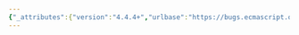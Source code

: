 ```yaml
---
{"_attributes":{"version":"4.4.4+","urlbase":"https://bugs.ecmascript.org/","maintainer":"dherman@mozilla.com"},"bug":{"bug_id":3054,"creation_ts":"2014-07-24 09:10:00 -0700","short_desc":"22.2.3.{6,15,30} %TypedArray%.prototype.{entries,keys,values}: Unnecessary ToObject calls","delta_ts":"2014-08-25 08:29:24 -0700","product":"Draft for 6th Edition","component":"technical issue","version":"Rev 26: July 18, 2014 Draft","rep_platform":"All","op_sys":"All","bug_status":"RESOLVED","resolution":"FIXED","priority":"Normal","bug_severity":"normal","everconfirmed":true,"reporter":{"uid":"andrebargull","name":"André Bargull"},"assigned_to":{"uid":"allen","name":"Allen Wirfs-Brock"},"long_desc":[{"commentid":9505,"comment_count":0,"who":{"uid":"andrebargull","name":"André Bargull"},"bug_when":"2014-07-24 09:10:35 -0700","thetext":"22.2.3.6 %TypedArray%.prototype.entries ( ) \n22.2.3.15 %TypedArray%.prototype.keys ( )  \n22.2.3.30 %TypedArray%.prototype.values ( )  \n\n\nSteps 1-2 shouldn't call ToObject(), the type check in step 3 already handles non-object types."},{"commentid":9527,"comment_count":1,"who":{"uid":"allen","name":"Allen Wirfs-Brock"},"bug_when":"2014-07-24 10:01:16 -0700","thetext":"fixed in rev27 editor's draft"},{"commentid":9910,"comment_count":2,"who":{"uid":"allen","name":"Allen Wirfs-Brock"},"bug_when":"2014-08-25 08:29:24 -0700","thetext":"fixed in rev27 draft"}]}}
---
```

